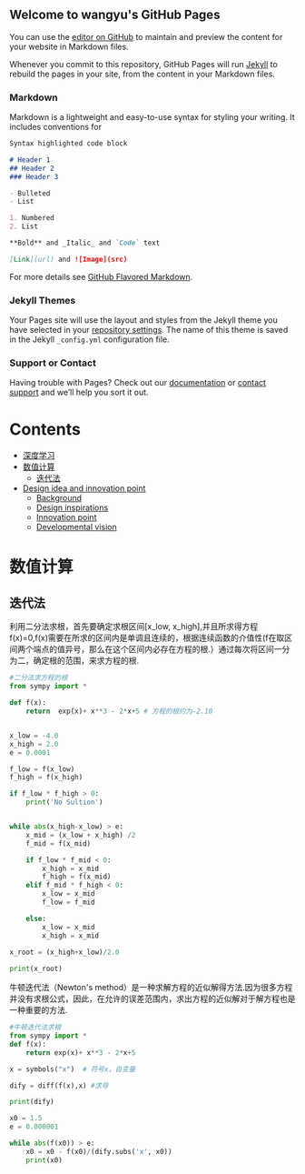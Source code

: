 ## Welcome to wangyu's GitHub Pages

You can use the [editor on GitHub](https://github.com/kexijia/kexijia.github.io/edit/master/README.md) to maintain and preview the content for your website in Markdown files.

Whenever you commit to this repository, GitHub Pages will run [Jekyll](https://jekyllrb.com/) to rebuild the pages in your site, from the content in your Markdown files.

### Markdown

Markdown is a lightweight and easy-to-use syntax for styling your writing. It includes conventions for

```markdown
Syntax highlighted code block

# Header 1
## Header 2
### Header 3

- Bulleted
- List

1. Numbered
2. List

**Bold** and _Italic_ and `Code` text

[Link](url) and ![Image](src)
```

For more details see [GitHub Flavored Markdown](https://guides.github.com/features/mastering-markdown/).

### Jekyll Themes

Your Pages site will use the layout and styles from the Jekyll theme you have selected in your [repository settings](https://github.com/kexijia/kexijia.github.io/settings). The name of this theme is saved in the Jekyll `_config.yml` configuration file.

### Support or Contact

Having trouble with Pages? Check out our [documentation](https://help.github.com/categories/github-pages-basics/) or [contact support](https://github.com/contact) and we’ll help you sort it out.

# Contents  
- [深度学习](#深度学习)  
- [数值计算](#数值计算)
  - [迭代法](#迭代法)
- [Design idea and innovation point](#design-idea-and-innovation-point)  
  - [Background](#background) 
  - [Design inspirations](#design-inspirations) 
  - [Innovation point](#innovation-point)  
  - [Developmental vision](#developmental-vision) 

<h1 id="1">数值计算</h1>
<h2 id="2">迭代法</h2>

利用二分法求根，首先要确定求根区间[x_low, x_high],并且所求得方程f(x)=0,f(x)需要在所求的区间内是单调且连续的，根据连续函数的介值性(f在取区间两个端点的值异号，那么在这个区间内必存在方程的根.）通过每次将区间一分为二，确定根的范围，来求方程的根.

```python
#二分法求方程的根
from sympy import *

def f(x):
    return  exp(x)+ x**3 - 2*x+5 # 方程的根约为-2.10


x_low = -4.0
x_high = 2.0
e = 0.0001 

f_low = f(x_low)
f_high = f(x_high)

if f_low * f_high > 0:
    print('No Sultion')


while abs(x_high-x_low) > e:
    x_mid = (x_low + x_high) /2
    f_mid = f(x_mid)

    if f_low * f_mid < 0:
        x_high = x_mid
        f_high = f(x_mid)
    elif f_mid * f_high < 0:
        x_low = x_mid
        f_low = f_mid

    else:
        x_low = x_mid
        x_high = x_mid
    
x_root = (x_high+x_low)/2.0

print(x_root)

```


牛顿迭代法（Newton's method）是一种求解方程的近似解得方法.因为很多方程并没有求根公式，因此，在允许的误差范围内，求出方程的近似解对于解方程也是一种重要的方法.

  
```python
#牛顿迭代法求根
from sympy import *
def f(x):
    return exp(x)+ x**3 - 2*x+5

x = symbols("x")  # 符号x，自变量

dify = diff(f(x),x) #求导

print(dify)

x0 = 1.5
e = 0.000001

while abs(f(x0)) > e:
    x0 = x0 - f(x0)/(dify.subs('x', x0))
    print(x0)
```





